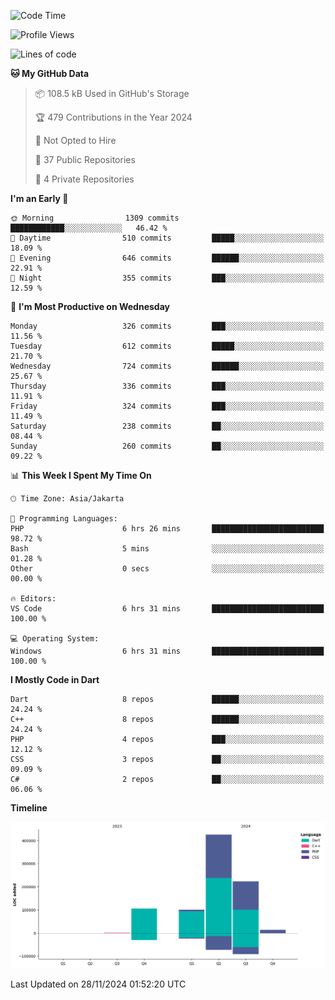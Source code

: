 <!--START_SECTION:waka-->
![Code Time](http://img.shields.io/badge/Code%20Time-297%20hrs%2051%20mins-blue)

![Profile Views](http://img.shields.io/badge/Profile%20Views-1-blue)

![Lines of code](https://img.shields.io/badge/From%20Hello%20World%20I%27ve%20Written-868.7%20thousand%20lines%20of%20code-blue)

**🐱 My GitHub Data** 

> 📦 108.5 kB Used in GitHub's Storage 
 > 
> 🏆 479 Contributions in the Year 2024
 > 
> 🚫 Not Opted to Hire
 > 
> 📜 37 Public Repositories 
 > 
> 🔑 4 Private Repositories 
 > 
**I'm an Early 🐤** 

```text
🌞 Morning                1309 commits        ████████████░░░░░░░░░░░░░   46.42 % 
🌆 Daytime                510 commits         █████░░░░░░░░░░░░░░░░░░░░   18.09 % 
🌃 Evening                646 commits         ██████░░░░░░░░░░░░░░░░░░░   22.91 % 
🌙 Night                  355 commits         ███░░░░░░░░░░░░░░░░░░░░░░   12.59 % 
```
📅 **I'm Most Productive on Wednesday** 

```text
Monday                   326 commits         ███░░░░░░░░░░░░░░░░░░░░░░   11.56 % 
Tuesday                  612 commits         █████░░░░░░░░░░░░░░░░░░░░   21.70 % 
Wednesday                724 commits         ██████░░░░░░░░░░░░░░░░░░░   25.67 % 
Thursday                 336 commits         ███░░░░░░░░░░░░░░░░░░░░░░   11.91 % 
Friday                   324 commits         ███░░░░░░░░░░░░░░░░░░░░░░   11.49 % 
Saturday                 238 commits         ██░░░░░░░░░░░░░░░░░░░░░░░   08.44 % 
Sunday                   260 commits         ██░░░░░░░░░░░░░░░░░░░░░░░   09.22 % 
```


📊 **This Week I Spent My Time On** 

```text
🕑︎ Time Zone: Asia/Jakarta

💬 Programming Languages: 
PHP                      6 hrs 26 mins       █████████████████████████   98.72 % 
Bash                     5 mins              ░░░░░░░░░░░░░░░░░░░░░░░░░   01.28 % 
Other                    0 secs              ░░░░░░░░░░░░░░░░░░░░░░░░░   00.00 % 

🔥 Editors: 
VS Code                  6 hrs 31 mins       █████████████████████████   100.00 % 

💻 Operating System: 
Windows                  6 hrs 31 mins       █████████████████████████   100.00 % 
```

**I Mostly Code in Dart** 

```text
Dart                     8 repos             ██████░░░░░░░░░░░░░░░░░░░   24.24 % 
C++                      8 repos             ██████░░░░░░░░░░░░░░░░░░░   24.24 % 
PHP                      4 repos             ███░░░░░░░░░░░░░░░░░░░░░░   12.12 % 
CSS                      3 repos             ██░░░░░░░░░░░░░░░░░░░░░░░   09.09 % 
C#                       2 repos             ██░░░░░░░░░░░░░░░░░░░░░░░   06.06 % 
```



**Timeline**

![Lines of Code chart](https://raw.githubusercontent.com/PradiptaAhmad/PradiptaAhmad/main/assets/bar_graph.png)


 Last Updated on 28/11/2024 01:52:20 UTC
<!--END_SECTION:waka-->
